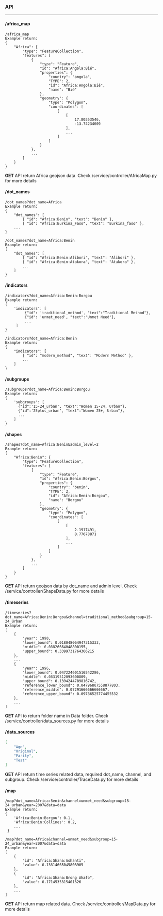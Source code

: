 ### API
***********************
#### /africa_map
```
/africa_map
Example return:
{
    "Africa": {
        "type": "FeatureCollection",
        "features": [
            {
                "type": "Feature",
                "id": "Africa:Angola:Bié",
                "properties": {
                    "country": "angola",
                    "TYPE": 2,
                    "id": "Africa:Angola:Bié",
                    "name": "Bié"
                },
                "geometry": {
                    "type": "Polygon",
                    "coordinates": [
                        [
                            [
                                17.80353546,
                                -13.74234009
                            ],
                            ...
                        ]
                    ]
                }
            },
            ...
        ]
    }
}
```
**GET** API return Africa geojson data. Check /service/controller/AfricaMap.py for more details

#### /dot_names
```
/dot_names?dot_name=Africa
Example return:
{
    "dot_names": [
        { "id": "Africa:Benin", "text": "Benin" },
        { "id": "Africa:Burkina_Faso", "text": "Burkina_faso" },
    ...
}

/dot_names?dot_name=Africa:Benin
Example return:
{
    "dot_names": [
        { "id": "Africa:Benin:Alibori", "text": "Alibori" },
        { "id": "Africa:Benin:Atakora", "text": "Atakora" },
        ...
    ]
}
```

#### /indicators
```
/indicators?dot_name=Africa:Benin:Borgou
Example return:
{
    'indicators': [
         {"id": 'traditional_method', "text":"Traditional Method"},
         {"id": 'unmet_need', "text":"Unmet Need"},
         ...
     ]
}

/indicators?dot_name=Africa:Benin
Example return:
{
    "indicators": [
        { "id": "modern_method", "text": "Modern Method" },
        ...
    ]
}
```

#### /subgroups
```
/subgroups?dot_name=Africa:Benin:Borgou
Example return:
{
    'subgroups': [
      {"id":'15-24_urban', "text":"Women 15-24, Urban"},
      {"id":'25plus_urban', "text":"Women 25+, Urban"},
      ...
    ]
}
```

#### /shapes
```
/shapes?dot_name=Africa:Benin&admin_level=2
Example return:
{
    "Africa:Benin": {
        "type": "FeatureCollection",
        "features": [
            {
                "type": "Feature",
                "id": "Africa:Benin:Borgou",
                "properties": {
                    "country": "benin",
                    "TYPE": 2,
                    "id": "Africa:Benin:Borgou",
                    "name": "Borgou"
                },
                "geometry": {
                    "type": "Polygon",
                    "coordinates": [
                        [
                            [
                                2.1917491,
                                8.77678871
                            ],
                            ...
                        ]
                    ]
                }
            },
            ...
        ]
    }
}
```
**GET** API return geojson data by dot_name and admin level. Check /service/controller/ShapeData.py for more details

#### /timeseries
```
/timeseries?dot_name=Africa:Benin:Borgou&channel=traditional_method&subgroup=15-24_urban
Example return:
[
    {
        "year": 1990,
        "lower_bound": 0.018048064947315333,
        "middle": 0.08826664048800155,
        "upper_bound": 0.3399731764366215
    },
    ...
    {
        "year": 1996,
        "lower_bound": 0.047224601516542286,
        "middle": 0.08319512093600809,
        "upper_bound": 0.1394244789816742,
        "reference_lower_bound": 0.04796807558877803,
        "reference_middle": 0.07291666666666667,
        "reference_upper_bound": 0.09786525774455532
    },
    ...
]

```
**GET** API to return folder name in Data folder. Check /service/controller/data_sources.py for more details

#### /data_sources
```json
[
    "Age",
    "Original",
    "Parity",
    "Test"
]
```
**GET** API return time series related data, required dot_name, channel, and subgroup. Check /service/controller/TraceData.py for more details

#### /map
```
/map?dot_name=Africa:Benin&channel=unmet_need&subgroup=15-24_urban&year=2007&data=data
Example return:
{
    'Africa:Benin:Borgou': 0.1,
    'Africa:Benin:Collines': 0.2,
    ...
 }

/map?dot_name=Africa&channel=unmet_need&subgroup=15-24_urban&year=2007&data=data
Example return:
[
    {
        "id": "Africa:Ghana:Ashanti",
        "value": 0.13814665045808905
    },
    {
        "id": "Africa:Ghana:Brong Ahafo",
        "value": 0.1714535315401326
    },
    ...
]
```
**GET** API return map related data. Check /service/controller/MapData.py for more details